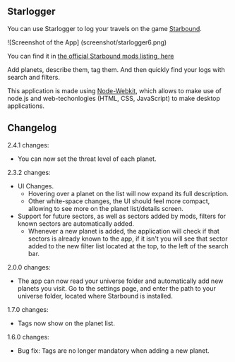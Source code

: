 Starlogger
---------

You can use Starlogger to log your travels on the game [Starbound](http://www.playstarbound.com).

![Screenshot of the App]
(screenshot/starlogger6.png)

You can find it in [the official Starbound mods listing, here](http://community.playstarbound.com/index.php?resources/starlogger.1419/)

Add planets, describe them, tag them. And then quickly find your logs with search and filters.

This application is made using [Node-Webkit](https://github.com/rogerwang/node-webkit), which allows to make use of node.js and web-techonlogies (HTML, CSS, JavaScript) to make desktop applications.

Changelog
---------

2.4.1 changes:

* You can now set the threat level of each planet.

2.3.2 changes:

* UI Changes.
  * Hovering over a planet on the list will now expand its full description.
  * Other white-space changes, the UI should feel more compact, allowing to see more on the planet list/details screen.
* Support for future sectors, as well as sectors added by mods, filters for known sectors are automatically added.
  * Whenever a new planet is added, the application will check if that sectors is already known to the app, if it isn't you will see that sector added to the new filter list located at the top, to the left of the search bar.

2.0.0 changes:

* The app can now read your universe folder and automatically add new planets you visit. Go to the settings page, and enter the path to your universe folder, located where Starbound is installed.

1.7.0 changes:

* Tags now show on the planet list.

1.6.0 changes:

* Bug fix: Tags are no longer mandatory when adding a new planet.
